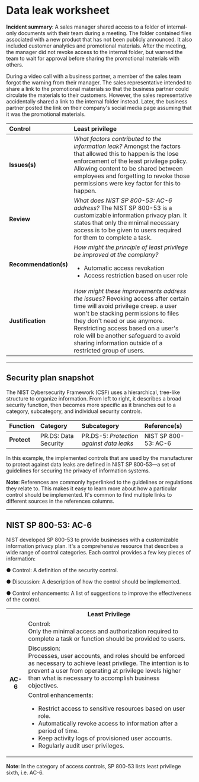 # Data leak worksheet

**Incident summary**: A sales manager shared access to a folder of internal-only documents with their team during a meeting. The folder contained files associated with a new product that has not been publicly announced. It also included customer analytics and promotional materials. After the meeting, the manager did not revoke access to the internal folder, but warned the team to wait for approval before sharing the promotional materials with others.


During a video call with a business partner, a member of the sales team forgot the warning from their manager. The sales representative intended to share a link to the promotional materials so that the business partner could circulate the materials to their customers. However, the sales representative accidentally shared a link to the internal folder instead. Later, the business partner posted the link on their company's social media page assuming that it was the promotional materials.

| Control   | Least privilege   |
| :-        | :-                |
| **Issues(s)** | *What factors contributed to the information leak?* Amongst the factors that allowed this to happen is the lose enforcement of the least privilege policy. Allowing content to be shared between employees and forgetting to revoke those permissions were key factor for this to happen. |
| **Review** | *What does NIST SP 800-53: AC-6 address?* The NIST SP 800-53 is a customizable information privacy plan. It states that only the mnimal necessary access is to be given to users required for them to complete a task. |
| **Recommendation(s)** | *How might the principle of least privilege be improved at the complany?* <ul><li>Automatic access revokation</li><li>Access restriction based on user role</li></ul>|
| **Justification** | *How might these improvements address the issues?* Revoking access after certain time will avoid privilege creep. a user won't be stacking permissions to files they don't need or use anymore. Rerstricting access based on a user's role will be another safeguard to avoid sharing information outside of a restricted group of users. |

---

## Security plan snapshot

The NIST Cybersecurity Framework (CSF) uses a hierarchical, tree-like structure to organize information. From left to right, it describes a broad security function, then becomes more specific as it branches out to a category, subcategory, and individual security controls.

| Function  | Category  | Subcategory   | Reference(s)  |
| :-        | :-        | :-            | :-            |
| **Protect** | PR.DS: Data Security| PR.DS-5: *Protection against data leaks*| NIST SP 800-53: AC-6 |

In this example, the implemented controls that are used by the manufacturer to protect against data leaks are defined in NIST SP 800-53—a set of guidelines for securing the privacy of information systems.


**Note**: References are commonly hyperlinked to the guidelines or regulations they relate to. This makes it easy to learn more about how a particular control should be implemented. It's common to find multiple links to different sources in the references columns.

---

## NIST SP 800-53: AC-6

NIST developed SP 800-53 to provide businesses with a customizable information privacy plan. It's a comprehensive resource that describes a wide range of control categories. Each control provides a few key pieces of information:

● Control: A definition of the security control.

● Discussion: A description of how the control should be implemented.

● Control enhancements: A list of suggestions to improve the effectiveness of the control.

<table>
    <tbody>
        <tr>
            <th rowspan=4>AC-6</th>
            <th>Least Privilege</th>
        </tr>
        <tr>
            <td>
            Control:<br> Only the minimal access and authorization required to complete a task or function should be provided to users.
            </td>
        </tr>
        <tr>
            <td>
            Discussion:</br> Processes, user accounts, and roles should be enforced as necessary to achieve least privilege. The intention is to prevent a user from operating at privilege levels higher than what is necessary to accomplish business objectives.
            </td>
        </tr>
        <tr>
            <td>
            Control enhancements:
             <ul>
                <li>Restrict access to sensitive resources based on user role.</li>
                <li>Automatically revoke access to information after a period of time.</li>
                <li>Keep activity logs of provisioned user accounts.</li>
                <li>Regularly audit user privileges.</li>
             </ul>
        </tr>
    </tbody>
</table>

**Note**: In the category of access controls, SP 800-53 lists least privilege sixth, i.e. AC-6.
